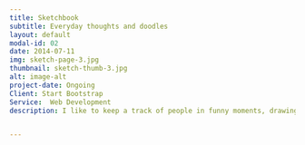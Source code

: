 ```yaml
---
title: Sketchbook
subtitle: Everyday thoughts and doodles
layout: default
modal-id: 02
date: 2014-07-11
img: sketch-page-3.jpg
thumbnail: sketch-thumb-3.jpg
alt: image-alt
project-date: Ongoing
Client: Start Bootstrap
Service:  Web Development
description: I like to keep a track of people in funny moments, drawings, doodles, patterns, plants and lingering ideas


---
```

